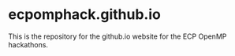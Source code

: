 # ecpomphack.github.io

This is the repository for the github.io website for the ECP OpenMP hackathons. 

